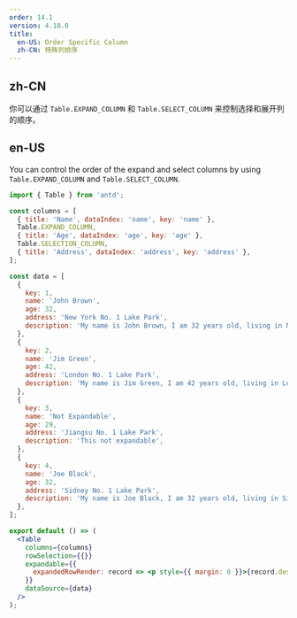 ```yaml
---
order: 14.1
version: 4.18.0
title:
  en-US: Order Specific Column
  zh-CN: 特殊列排序
---
```


## zh-CN

你可以通过 `Table.EXPAND_COLUMN` 和 `Table.SELECT_COLUMN` 来控制选择和展开列的顺序。

## en-US

You can control the order of the expand and select columns by using `Table.EXPAND_COLUMN` and `Table.SELECT_COLUMN`.

```jsx
import { Table } from 'antd';

const columns = [
  { title: 'Name', dataIndex: 'name', key: 'name' },
  Table.EXPAND_COLUMN,
  { title: 'Age', dataIndex: 'age', key: 'age' },
  Table.SELECTION_COLUMN,
  { title: 'Address', dataIndex: 'address', key: 'address' },
];

const data = [
  {
    key: 1,
    name: 'John Brown',
    age: 32,
    address: 'New York No. 1 Lake Park',
    description: 'My name is John Brown, I am 32 years old, living in New York No. 1 Lake Park.',
  },
  {
    key: 2,
    name: 'Jim Green',
    age: 42,
    address: 'London No. 1 Lake Park',
    description: 'My name is Jim Green, I am 42 years old, living in London No. 1 Lake Park.',
  },
  {
    key: 3,
    name: 'Not Expandable',
    age: 29,
    address: 'Jiangsu No. 1 Lake Park',
    description: 'This not expandable',
  },
  {
    key: 4,
    name: 'Joe Black',
    age: 32,
    address: 'Sidney No. 1 Lake Park',
    description: 'My name is Joe Black, I am 32 years old, living in Sidney No. 1 Lake Park.',
  },
];

export default () => (
  <Table
    columns={columns}
    rowSelection={{}}
    expandable={{
      expandedRowRender: record => <p style={{ margin: 0 }}>{record.description}</p>,
    }}
    dataSource={data}
  />
);
```
